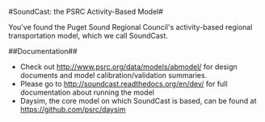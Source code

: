#SoundCast: the PSRC Activity-Based Model#

You've found the Puget Sound Regional Council's activity-based regional transportation model, which we call SoundCast.

##Documentation##

* Check out http://www.psrc.org/data/models/abmodel/ for design documents and model calibration/validation summaries.
* Please go to http://soundcast.readthedocs.org/en/dev/ for full documentation about running the model
* Daysim, the core model on which SoundCast is based, can be found at https://github.com/psrc/daysim

